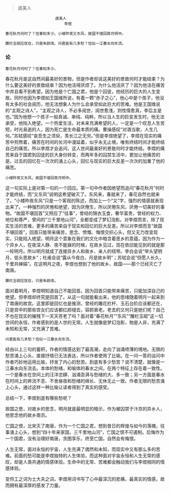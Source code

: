 > 虞美人

	                      虞美人
	                          李煜
	
	春花秋月何时了？往事知多少。小楼昨夜又东风，故国不堪回首月明中。
	
	雕栏玉砌应犹在，只是朱颜改。问君能有几多愁？恰似一江春水向东流。




### 论

	春花秋月何时了？往事知多少。

春花秋月是这自然间最美好的景物，但是作者却说这美好的景致何时才能结束？为什么要这美好的景致结束？因为他活得厌烦了。为什么他活厌了？因为他活在痛苦中并且看不到希望。因为他是个亡国之君，他是个囚徒，他经历的巨大的人生变故。同时也因为李煜如王国维所说，有着一颗“赤子之心”，他心中是个孩子，他没有太多的社会阅历，他无法想象人为什么会承受如此巨大的苦难。他是王国维说的“主观之诗人”，“主观之诗人，不必多阅世，阅世愈浅，则性情愈真，李后主是也。”因为他想一个孩子一般真诚、单纯、纯粹，所以当人生的巨变发生时，他无法承受，他陷入绝望。一个热爱生活，对未来充满希望的人，一定是一个叹息人生苦短，时光易逝的人，因为死亡是生命最本质的痛。曹操感叹“对酒当歌，人生几何。”苏轼感叹“哀吾生之须臾，羡长江之无穷。”但是李煜绝望了，李煜在现实的痛苦中煎熬着，痛苦在时间的长河中漫延着，似乎永无止境，唯有终结时间才能终结自己的痛苦。所以李煜才会追问，这人世间最美好的景致何时才能终结。李煜的痛苦来自于国君到囚徒的巨大身份转变，而两年多的囚禁生活中，更加让他痛苦的是，过去的回忆在一次次的涌上心头，回忆与现实的巨大反差一次次的加重了他的痛苦。

	小楼昨夜又东风，故国不堪回首月明中。

这一句实际上是对第一句的一个回应。第一句中作者因绝望而追问“春花秋月”何时才能终结，而“又东风”说明这希望破灭了。东风来，春就来了，春花自然也就来了。“小楼昨夜东风”只是一个客观的陈述，而加上一个“又”字，强烈的情感就表现出来了。一种强烈的厌倦和绝望，因为厌倦生，所以厌倦东风，厌倦一切美好的事物。“故国不堪回首”又照应了“往事”，曾经的锦衣玉食，奢华富贵，曾经的权力、地位和尊严，曾间的“三千里地山河”，全都变成了梦幻泡影。对李煜而言，除了现实生活的苦难，更多的痛苦来自于现实和回忆的巨大反差。所以对李煜而言“故国不堪回首”，回首只能带来痛苦，思念、愤慨、悔恨交织心头，但又无力改变现实，只能陷入绝望。明月这个意象在我们的文化中暗含着思乡的意蕴，因为作为一个异乡人，在夜深人静、夜不能寐的时候，在故乡见过，现在依旧能见到的就是那一轮明月。所以明月就成了连接异乡人和故乡、亲人的纽带。李白会说“举头望明月，低头思故乡”；杜甫会说“露从今夜白，月是故乡明”；苏轼会说“但愿人长久，千里共婵娟”。在这明月之夜，李煜也想到了他的故乡、故国——那个已经灭亡了南唐。

	雕栏玉砌应犹在，只是朱颜改。

面对着明月，李煜明知道自己不能回首。因为回首只能带来痛苦，只能加深自己的绝望。但李煜却终究是回首了。从这一句就能看出来，他的思绪随着明月一起来到了南唐的故宫。这里即是回忆也是推测，曾经的雕花栏杆、玉石台阶应该都还在，只是宫中的那些宫女们应该都红颜褪去，容颜衰老。老去的又何只是她们呢？自己不也在现实的摧残下一天天苍老了吗？面对着“春花秋月”“东风”“雕栏玉砌”这一切世间的永恒，作者感到的是人世的无常。人生就像是梦幻泡影，物是人非，充满了未知和无常，又充满了苦难。

	问君能有几多愁？恰似一江春水向东流。

经由以上三句的蓄积，作者的情感达到了最高潮，走向了汹涌喷薄的境地。无限的愁苦涌上心头，直接抒情已无法表达，所以作者使用了比喻。在一问一答的设问中作者巧妙地运用比喻，抒发了内心的愁苦。到底有多少愁苦？说不清楚，就像是一江春水向东流去。本体的愁绪，和喻体的春水之间，在两个特征上存在着一致性。一个是春水在空间上的汪洋恣肆、汹涌澎湃与愁绪的大、多一致；另一方面是春水在时间上的奔流不息、不舍昼夜和愁绪的绵长、无休无止一致。作者无限的愁苦涌上心头，通过这样一种比喻让读者得到了真实的感受。

总结一下，李煜到底有哪些愁呢？

故国之思，对故乡的思念，明月就是最明显的暗示，作为被囚禁于汴京的异乡人，他思念他的故乡南京。

亡国之恨，北宋灭了南唐，作为一个亡国之君，想到昔日的辉煌与如今的落魄，往事涌上心头，想到“四十年来家国，三千里地山河”，亡国之恨不可遏制。后悔作为一个国君，没有治理好南唐，贪图享乐，终至亡国，自然会有悔恨。

人生无常，面对永恒的宇宙，人生充满了偶然和未知，而现实中又有那么多的苦难。前面的愁可能是李煜独特的人生体验，而这种面对宇宙永恒和人生无常的感叹，却是人类共通的情感体验。生命中的无常、苦难都会触动我们与李煜相同的情感体验。

变伶工之词为士大夫之词，李煜用词书写了心中最深沉的悲痛，最真实的情感，故而拥有最深厚的感发了力量。
